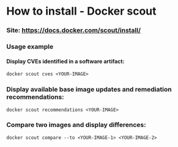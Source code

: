 # How to install - Docker scout
### Site: https://docs.docker.com/scout/install/

### Usage example
#### Display CVEs identified in a software artifact:
```
docker scout cves <YOUR-IMAGE>
```

### Display available base image updates and remediation recommendations:
```
docker scout recommendations <YOUR-IMAGE>
```

### Compare two images and display differences:
```
docker scout compare --to <YOUR-IMAGE-1> <YOUR-IMAGE-2>
```